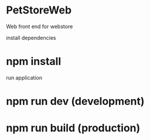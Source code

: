 # PetStoreWeb
Web front end for webstore

install dependencies
# npm install

run application
# npm run dev (development)
# npm run build (production)

